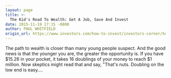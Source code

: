 ```yaml
---
layout: page
title: >-
  The Kid's Road To Wealth: Get A Job, Save And Invest
date: 2015-11-19 17:15 -0800
author: PAUL WHITFIELD
origin_url: https://www.investors.com/how-to-invest/investors-corner/how-to-get-rich
---
```






The path to wealth is closer than many young people suspect. And the good news is that the younger you are, the greater the opportunity is. If you have \$15.26 in your pocket, it takes 16 doublings of your money to reach \$1 million. Now skeptics might read that and say, "That's nuts. Doubling on the low end is easy.…

 

